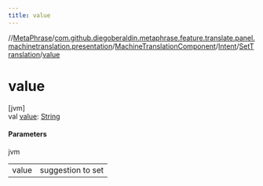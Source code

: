 ```yaml
---
title: value
---
```

//[MetaPhrase](../../../../../index.html)/[com.github.diegoberaldin.metaphrase.feature.translate.panel.machinetranslation.presentation](../../../index.html)/[MachineTranslationComponent](../../index.html)/[Intent](../index.html)/[SetTranslation](index.html)/[value](value.html)



# value



[jvm]\
val [value](value.html): [String](https://kotlinlang.org/api/latest/jvm/stdlib/kotlin/-string/index.html)



#### Parameters


jvm

| | |
|---|---|
| value | suggestion to set |




